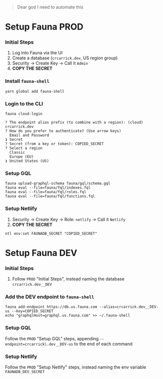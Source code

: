 > Dear god I need to automate this

# Setup Fauna PROD

### Initial Steps

1. Log into Fauna via the UI
2. Create a database (`crcarrick.dev`, US region group)
3. Security -> Create Key -> Call it `Admin`
4. **COPY THE SECRET**

### Install `fauna-shell`

```shell
yarn global add fauna-shell
```

### Login to the CLI

```shell
fauna cloud-login

? The endpoint alias prefix (to combine with a region): (cloud) crcarrick.dev
? How do you prefer to authenticate? (Use arrow keys)
  Email and Password
❯ Secret
? Secret (from a key or token): COPIED_SECRET
? Select a region
  Classic
  Europe (EU)
❯ United States (US)
```

### Setup GQL

```shell
fauna upload-graphql-schema fauna/gql/schema.gql
fauna eval --file=fauna/fql/indexes.fql
fauna eval --file=fauna/fql/roles.fql
fauna eval --file=fauna/fql/functions.fql
```

### Setup Netlify

1. Security -> Create Key -> Role: `netlify` -> Call it `Netlify`
2. **COPY THE SECRET**

```shell
ntl env:set FAUNADB_SECRET "COPIED_SECRET"
```

# Setup Fauna DEV

### Initial Steps

1. Follow `PROD` "Initial Steps", instead naming the database `crcarrick.dev__DEV`

### Add the DEV endpoint to `fauna-shell`

```shell
fauna add-endpoint https://db.us.fauna.com --alias=crcarrick.dev__DEV-us --key=COPIED_SECRET
echo "graphqlHost=graphql.us.fauna.com" >> ~/.fauna-shell
```

### Setup GQL

Follow the `PROD` "Setup GQL" steps, appending `--endpoint=crcarrick\.dev__DEV-us` to the end of each command

### Setup Netlify

Follow the `PROD` "Setup Netlify" steps, instead naming the env variable `FAUNADB_DEV_SECRET`

